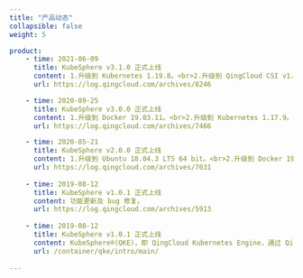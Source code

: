 ```yaml
---
title: "产品动态"
collapsible: false
weight: 5

product:
    - time: 2021-06-09
      title: KubeSphere v3.1.0 正式上线
      content: 1.升级到 Kubernetes 1.19.8。<br>2.升级到 QingCloud CSI v1.2.1。<br>3.升级到 Docker 20.10.6。 <br>4.升级到 containerd 1.4.6。<br>5.内置 KubeSphere v3.1.0。<br>6.新增支持创建集群时选择 hostnic 网络插件。<br>7.新增支持 Kubernetes 审计规则，审计 webhook 的配置。
      url: https://log.qingcloud.com/archives/8246

    - time: 2020-09-25
      title: KubeSphere v3.0.0 正式上线
      content: 1.升级到 Docker 19.03.11。<br>2.升级到 Kubernetes 1.17.9。<br>3.升级到 QingCloud CSI v1.2.0。<br>4.升级到 Helm 3.2.1。<br>5.内置 KubeSphere v3.0.0。<br>6.新增支持自定义 K8s 组件参数；<br>7.增强安全性，客户端节点默认使用集群 ID 作为初始密码并支持绑定 SSH 密钥。
      url: https://log.qingcloud.com/archives/7466

    - time: 2020-05-21
      title: KubeSphere v2.0.0 正式上线
      content: 1.升级到 Ubuntu 18.04.3 LTS 64 bit。<br>2.升级到 Docker 19.03.4。<br>3.升级到 Kubernetes 1.16.7。<br>4.升级到 QingCloud CSI v1.1.1。<br>5.升级到 QingCloud Cloud Controller Manager v1.4.4。<br>6.升级到 Helm 2.14.3。<br>7.新增支持 GPU 节点。<br>8.同时支持多种类型的工作节点，节点 CPU Model 可配置。<br>9.内置 KubeSphere v2.1.1。<br>10.图形化选配 KubeSphere 功能组件。
      url: https://log.qingcloud.com/archives/7031
      
    - time: 2019-08-12
      title: KubeSphere v1.0.1 正式上线
      content: 功能更新及 bug 修复。
      url: https://log.qingcloud.com/archives/5913
     
    - time: 2019-08-12
      title: KubeSphere v1.0.1 正式上线
      content: KubeSphere®️(QKE)，即 QingCloud Kubernetes Engine，通过 QingCloud AppCenter 将KubeSphere®️ 诸多容器管理功能一键交付给终端用户，如多租户管理、DevOps、微服务治理、多租户日志检索、Kubernetes 监控中心等，同时省去了用户构建 Kuberentes 集群以及安装 KubeSphere 的过程，极大降低了运维成本并将容器上层业务功能快速带进客户真实业务场景。
      url: /container/qke/intro/main/
 
---
```






